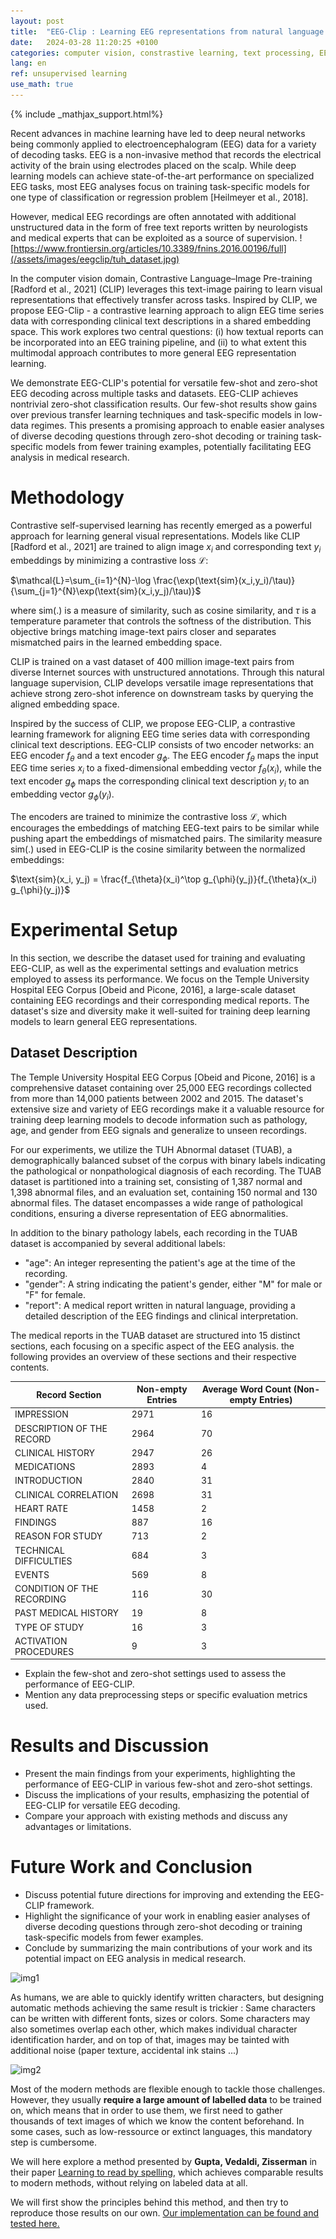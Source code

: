 ```yaml
---
layout: post
title:  "EEG-Clip : Learning EEG representations from natural language descriptions"
date:   2024-03-28 11:20:25 +0100
categories: computer vision, constrastive learning, text processing, EEG
lang: en
ref: unsupervised learning
use_math: true
---
```



{% include _mathjax_support.html%}

Recent advances in machine learning have led to deep neural networks being commonly applied to electroencephalogram (EEG) data for a variety of decoding tasks. EEG is a non-invasive method that records the electrical activity of the brain using electrodes placed on the scalp. While deep learning models can achieve state-of-the-art performance on specialized EEG tasks, most EEG analyses focus on training task-specific models for one type of classification or regression problem [Heilmeyer et al., 2018].

However, medical EEG recordings are often annotated with additional unstructured data in the form of free text reports written by neurologists and medical experts that can be exploited as a source of supervision. ![https://www.frontiersin.org/articles/10.3389/fnins.2016.00196/full](/assets/images/eegclip/tuh_dataset.jpg)

In the computer vision domain, Contrastive Language–Image Pre-training [Radford et al., 2021] (CLIP) leverages this text-image pairing to learn visual representations that effectively transfer across tasks. Inspired by CLIP, we propose EEG-Clip - a contrastive learning approach to align EEG time series data with corresponding clinical text descriptions in a shared embedding space. This work explores two central questions: (i) how textual reports can be incorporated into an EEG training pipeline, and (ii) to what extent this multimodal approach contributes to more general EEG representation learning.

We demonstrate EEG-CLIP's potential for versatile few-shot and zero-shot EEG decoding across multiple tasks and datasets. EEG-CLIP achieves nontrivial zero-shot classification results. Our few-shot results show gains over previous transfer learning techniques and task-specific models in low-data regimes. This presents a promising approach to enable easier analyses of diverse decoding questions through zero-shot decoding or training task-specific models from fewer training examples, potentially facilitating EEG analysis in medical research.

# Methodology

Contrastive self-supervised learning has recently emerged as a powerful approach for learning general visual representations. Models like CLIP [Radford et al., 2021] are trained to align image $x_i$ and corresponding text $y_i$ embeddings by minimizing a contrastive loss $\mathcal{L}$:

$\mathcal{L}=\sum_{i=1}^{N}-\log \frac{\exp(\text{sim}(x_i,y_i)/\tau)}{\sum_{j=1}^{N}\exp(\text{sim}(x_i,y_j)/\tau)}$

where sim(.) is a measure of similarity, such as cosine similarity, and $\tau$ is a temperature parameter that controls the softness of the distribution. This objective brings matching image-text pairs closer and separates mismatched pairs in the learned embedding space.

CLIP is trained on a vast dataset of 400 million image-text pairs from diverse Internet sources with unstructured annotations. Through this natural language supervision, CLIP develops versatile image representations that achieve strong zero-shot inference on downstream tasks by querying the aligned embedding space.

Inspired by the success of CLIP, we propose EEG-CLIP, a contrastive learning framework for aligning EEG time series data with corresponding clinical text descriptions. EEG-CLIP consists of two encoder networks: an EEG encoder $f_{\theta}$ and a text encoder $g_{\phi}$. The EEG encoder $f_{\theta}$ maps the input EEG time series $x_i$ to a fixed-dimensional embedding vector $f_{\theta}(x_i)$, while the text encoder $g_{\phi}$ maps the corresponding clinical text description $y_i$ to an embedding vector $g_{\phi}(y_i)$.

The encoders are trained to minimize the contrastive loss $\mathcal{L}$, which encourages the embeddings of matching EEG-text pairs to be similar while pushing apart the embeddings of mismatched pairs. The similarity measure sim(.) used in EEG-CLIP is the cosine similarity between the normalized embeddings:

$\text{sim}(x_i, y_j) = \frac{f_{\theta}(x_i)^\top g_{\phi}(y_j)}{f_{\theta}(x_i) g_{\phi}(y_j)}$


# Experimental Setup
In this section, we describe the dataset used for training and evaluating EEG-CLIP, as well as the experimental settings and evaluation metrics employed to assess its performance. We focus on the Temple University Hospital EEG Corpus [Obeid and Picone, 2016], a large-scale dataset containing EEG recordings and their corresponding medical reports. The dataset's size and diversity make it well-suited for training deep learning models to learn general EEG representations.

## Dataset Description

The Temple University Hospital EEG Corpus [Obeid and Picone, 2016] is a comprehensive dataset containing over 25,000 EEG recordings collected from more than 14,000 patients between 2002 and 2015. The dataset's extensive size and variety of EEG recordings make it a valuable resource for training deep learning models to decode information such as pathology, age, and gender from EEG signals and generalize to unseen recordings.

For our experiments, we utilize the TUH Abnormal dataset (TUAB), a demographically balanced subset of the corpus with binary labels indicating the pathological or nonpathological diagnosis of each recording. The TUAB dataset is partitioned into a training set, consisting of 1,387 normal and 1,398 abnormal files, and an evaluation set, containing 150 normal and 130 abnormal files. The dataset encompasses a wide range of pathological conditions, ensuring a diverse representation of EEG abnormalities.

In addition to the binary pathology labels, each recording in the TUAB dataset is accompanied by several additional labels:

- "age": An integer representing the patient's age at the time of the recording.
- "gender": A string indicating the patient's gender, either "M" for male or "F" for female.
- "report": A medical report written in natural language, providing a detailed description of the EEG findings and clinical interpretation.

The medical reports in the TUAB dataset are structured into 15 distinct sections, each focusing on a specific aspect of the EEG analysis. the following provides an overview of these sections and their respective contents.

| Record Section                | Non-empty Entries | Average Word Count (Non-empty Entries) |
|--------------------------------|-------------------|----------------------------------------|
| IMPRESSION                     | 2971              | 16                                     |
| DESCRIPTION OF THE RECORD      | 2964              | 70                                     |
| CLINICAL HISTORY               | 2947              | 26                                     |
| MEDICATIONS                    | 2893              | 4                                      |
| INTRODUCTION                   | 2840              | 31                                     |
| CLINICAL CORRELATION           | 2698              | 31                                     |
| HEART RATE                     | 1458              | 2                                      |
| FINDINGS                       | 887               | 16                                     |
| REASON FOR STUDY               | 713               | 2                                      |
| TECHNICAL DIFFICULTIES         | 684               | 3                                      |
| EVENTS                         | 569               | 8                                      |
| CONDITION OF THE RECORDING     | 116               | 30                                     |
| PAST MEDICAL HISTORY           | 19                | 8                                      |
| TYPE OF STUDY                  | 16                | 3                                      |
| ACTIVATION PROCEDURES          | 9                 | 3                                      |


   - Explain the few-shot and zero-shot settings used to assess the performance of EEG-CLIP.
   - Mention any data preprocessing steps or specific evaluation metrics used.

# Results and Discussion
   - Present the main findings from your experiments, highlighting the performance of EEG-CLIP in various few-shot and zero-shot settings.
   - Discuss the implications of your results, emphasizing the potential of EEG-CLIP for versatile EEG decoding.
   - Compare your approach with existing methods and discuss any advantages or limitations.

# Future Work and Conclusion
   - Discuss potential future directions for improving and extending the EEG-CLIP framework.
   - Highlight the significance of your work in enabling easier analyses of diverse decoding questions through zero-shot decoding or training task-specific models from fewer examples.
   - Conclude by summarizing the main contributions of your work and its potential impact on EEG analysis in medical research.


![img1](/assets/images/unsupervised_text_recongition/im1.png)

As humans, we are able to quickly identify written characters, but designing automatic methods achieving the same result is trickier : Same characters can be written with different fonts, sizes or colors. Some characters may also sometimes overlap each other, which makes individual character identification harder, and on top of that, images may be tainted with additional noise (paper texture, accidental ink stains ...) 

![img2](/assets/images/unsupervised_text_recognition/im2.png)

Most of the modern methods are flexible enough to tackle those challenges. However, they usually **require a large amount of labelled data** to be trained on, which means that in order to use them, we first need to gather thousands of text images of which we know the content beforehand. In some cases, such as low-ressource or extinct languages, this mandatory step is cumbersome.

We will here explore a method presented by **Gupta, Vedaldi, Zisserman** in their paper [Learning to read by spelling](https://arxiv.org/pdf/1809.08675.pdf), which achieves comparable results to modern methods, without relying on labeled data at all. 

We will first show the principles behind this method, and then try to reproduce those results on our own. [Our implementation can be found and tested here.](https://github.com/tidiane-camaret/read_by_spelling_impl)

